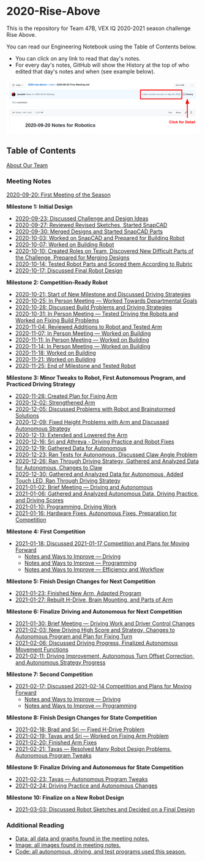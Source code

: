# 2020-Rise-Above

This is the repository for Team 47B, VEX IQ 2020-2021 season challenge Rise Above.

You can read our Engineering Notebook using the Table of Contents below.  
- You can click on any link to read that day's notes.
- For every day's notes, GitHub will show the History at the top of who edited that day's notes and when (see example below).

![History and Timestamp](./img/readme-history.png)

## Table of Contents

[About Our Team](./notes/Team%20Bios.md)  

### Meeting Notes

[2020-09-20: First Meeting of the Season](./notes/2020-09-20%20First%20Meeting.md)

**Milestone 1: Initial Design**
- [2020-09-23: Discussed Challenge and Design Ideas](./notes/2020-09-23%20Remote%20Meeting.md)
- [2020-09-27: Reviewed Revised Sketches, Started SnapCAD](./notes/2020-09-27%20Meeting%20Notes.md)
- [2020-09-30: Merged Designs and Started SnapCAD Parts](./notes/2020-09-30%20Meeting%20Notes.md)
- [2020-10-03: Worked on SnapCAD and Prepared for Building Robot](./notes/2020-10-03%20Meeting%20Notes.md)
- [2020-10-07: Worked on Building Robot](./notes/2020-10-07%20Meeting%20Notes.md)
- [2020-10-10: Created Roles on Team, Discovered New Difficult Parts of the Challenge, Prepared for Merging Designs](./notes/2020-10-10%20Meeting%20Notes.md)
- [2020-10-14: Tested Robot Parts and Scored them According to Rubric](./notes/2020-10-14%20Meeting%20Notes.md)
- [2020-10-17: Discussed Final Robot Design](./notes/2020-10-17%20Meeting%20Notes.md)

**Milestone 2: Competition-Ready Robot**
- [2020-10-21: Start of New Milestone and Discussed Driving Strategies](./notes/2020-10-21%20Meeting%20Notes.md)
- [2020-10-25: In Person Meeting — Worked Towards Departmental Goals](./notes/2020-10-25%20Meeting%20Notes.md)
- [2020-10-28: Discussed Build Problems and Driving Strategies](./notes/2020-10-28%20Meeting%20Notes.md)
- [2020-10-31: In Person Meeting — Tested Driving the Robots and Worked on Fixing Build Problems](./notes/2020-10-31%20Meeting%20Notes.md)
- [2020-11-04: Reviewed Additions to Robot and Tested Arm](./notes/2020-11-04%20Meeting%20Notes.md)
- [2020-11-07: In Person Meeting — Worked on Building](./notes/2020-11-07%20Meeting%20Notes.md)
- [2020-11-11: In Person Meeting — Worked on Building](./notes/2020-11-11%20Meeting%20Notes.md)
- [2020-11-14: In Person Meeting — Worked on Building](./notes/2020-11-14%20Meeting%20Notes.md)
- [2020-11-18: Worked on Building](./notes/2020-11-18%20Meeting%20Notes.md)
- [2020-11-21: Worked on Building](./notes/2020-11-21%20Meeting%20Notes.md)
- [2020-11-25: End of Milestone and Tested Robot](./notes/2020-11-25%20Meeting%20Notes.md)

**Milestone 3: Minor Tweaks to Robot, First Autonomous Program, and Practiced Driving Strategy**
- [2020-11-28: Created Plan for Fixing Arm](./notes/2020-11-28%20Meeting%20Notes.md)
- [2020-12-02: Strengthened Arm](./notes/2020-12-02%20Meeting%20Notes.md)
- [2020-12-05: Discussed Problems with Robot and Brainstormed Solutions](./notes/2020-12-05%20Meeting%20Notes.md)
- [2020-12-09: Fixed Height Problems with Arm and Discussed Autonomous Strategy](./notes/2020-12-09%20Meeting%20Notes.md)
- [2020-12-13: Extended and Lowered the Arm](./notes/2020-12-13%20Meeting%20Notes.md)
- [2020-12-16: Sri and Athreya - Driving Practice and Robot Fixes](./notes/2020-12-16%20Meeting%20Notes.md)
- [2020-12-19: Gathered Data for Autonomous](./notes/2020-12-19%20Meeting%20Notes.md)
- [2020-12-23: Ran Tests for Autonomous, Discussed Claw Angle Problem](./notes/2020-12-23%20Meeting%20Notes.md)
- [2020-12-26: Ran Through Driving Strategy, Gathered and Analyzed Data for Autonomous, Changes to Claw](./notes/2020-12-26%20Meeting%20Notes.md)
- [2020-12-30: Gathered and Analyzed Data for Autonomous, Added Touch LED, Ran Through Driving Strategy](./notes/2020-12-30%20Meeting%20Notes.md)
- [2021-01-02: Brief Meeting — Driving and Autonomous](./notes/2021-01-02%20Meeting%20Notes.md)
- [2021-01-06: Gathered and Analyzed Autonomous Data, Driving Practice, and Driving Scores](./notes/2021-01-06%20Meeting%20Notes.md)
- [2021-01-10: Programming, Driving Work](./notes/2021-01-10%20Meeting%20Notes.md)
- [2021-01-16: Hardware Fixes, Autonomous Fixes, Preparation for Competition](./notes/2021-01-16%20Meeting%20Notes.md)

**Milestone 4: First Competition**
- [2021-01-18: Discussed 2021-01-17 Competition and Plans for Moving Forward](./notes/2021-01-18%20Meeting%20Notes.md)
  - [Notes and Ways to Improve — Driving](./notes/2021-01-18%20Meeting%20Notes.md#driving-notes)
  - [Notes and Ways to Improve — Programming](./notes/2021-01-18%20Meeting%20Notes.md#programming-notes)
  - [Notes and Ways to Improve — Efficiency and Workflow](./notes/2021-01-18%20Meeting%20Notes.md#efficiency-and-workflow-improvements)
  
**Milestone 5: Finish Design Changes for Next Competition**
- [2021-01-23: Finished New Arm, Adapted Program](./notes/2021-01-23%20Meeting%20Notes.md)
- [2021-01-27: Rebuilt H-Drive, Brain Mounting, and Parts of Arm](./notes/2021-01-27%20Meeting%20Notes.md)

**Milestone 6: Finalize Driving and Autonomous for Next Competition**
- [2021-01-30: Brief Meeting — Driving Work and Driver Control Changes](./notes/2021-01-30%20Meeting%20Notes.md)
- [2021-02-03: New Driving High Score and Strategy, Changes to Autonomous Program and Plan for Fixing Turn](./notes/2021-02-03%20Meeting%20Notes.md)
- [2021-02-06: Discussed Driving Progress, Finalized Autonomous Movement Functions](./notes/2021-02-06%20Meeting%20Notes.md)
- [2021-02-11: Driving Improvement, Autonomous Turn Offset Correction, and Autonomous Strategy Progress](./notes/2021-02-11%20Meeting%20Notes.md)

**Milestone 7: Second Competition**
- [2021-02-17: Discussed 2021-02-14 Competition and Plans for Moving Forward](./notes/2021-02-17%20Meeting%20Notes.md)
  - [Notes and Ways to Improve — Driving](./notes/2021-02-17%20Meeting%20Notes.md#driving-notes)
  - [Notes and Ways to Improve — Programming](./notes/2021-02-17%20Meeting%20Notes.md#programming-notes)

**Milestone 8: Finish Design Changes for State Competition**
- [2021-02-18: Brad and Sri — Fixed H-Drive Problem](./notes/2021-02-18%20Meeting%20Notes.md)
- [2021-02-19: Tavas and Sri — Worked on Fixing Arm Problem](./notes/2021-02-19%20Meeting%20Notes.md)
- [2021-02-20: Finished Arm Fixes](./notes/2021-02-20%20Meeting%20Notes.md)
- [2021-02-21: Tavas — Resolved Many Robot Design Problems, Autonomous Program Tweaks](./notes/2021-02-21%20Meeting%20Notes.md)

**Milestone 9: Finalize Driving and Autonomous for State Competition**
- [2021-02-23: Tavas — Autonomous Program Tweaks](./notes/2021-02-23%20Meeting%20Notes.md)
- [2021-02-24: Driving Practice and Autonomous Changes](./notes/2021-02-24%20Meeting%20Notes.md)

**Milestone 10: Finalize on a New Robot Design**
- [2021-03-03: Discussed Robot Sketches and Decided on a Final Design](./notes/2021-03-03%20Meeting%20Notes.md)

### Additional Reading

- [Data: all data and graphs found in the meeting notes.](./data/README.md)
- [Image: all images found in meeting notes.](./img)
- [Code: all autonomous, driving, and test programs used this season.](./code)
